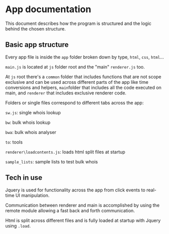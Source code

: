 # App documentation

This document describes how the program is structured and the logic behind the chosen structure.

## Basic app structure

Every app file is inside the `app` folder broken down by type, `html`, `css`, `html`...

`main.js` is located at `js` folder root and the "main" `renderer.js` too.

At `js` root there's a `common` folder that includes functions that are not scope exclusive and can be used across different parts of the app like time conversions and helpers, `main`folder that includes all the code executed on main, and `renderer` that includes exclusive renderer code.

Folders or single files correspond to different tabs across the app:

`sw.js`: single whois lookup

`bw`: bulk whois lookup

`bwa`: bulk whois analyser

`to`: tools

`renderer\loadcontents.js`: loads html split files at startup

`sample_lists`: sample lists to test bulk whois

## Tech in use

Jquery is used for functionality across the app from click events to real-time UI manipulation.

Communication between renderer and main is accomplished by using the remote module allowing a fast back and forth communication.

Html is split across different files and is fully loaded at startup with Jquery using `.load`.